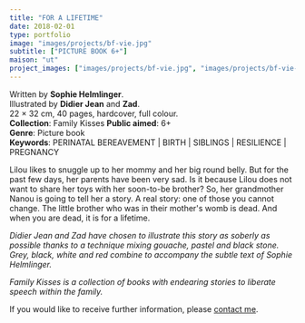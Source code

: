 ```yaml
---
title: "FOR A LIFETIME"
date: 2018-02-01
type: portfolio
image: "images/projects/bf-vie.jpg"
subtitle: ["PICTURE BOOK 6+"]
maison: "ut"
project_images: ["images/projects/bf-vie.jpg", "images/projects/bf-vie-dp.jpg", "images/projects/bf-vie-dp2.jpg", "images/projects/bf-vie-dp3.jpg"]
---
```


Written by **Sophie Helmlinger**.   
Illustrated by **Didier Jean** and **Zad**.   
22 × 32 cm, 40 pages, hardcover, full colour.  
**Collection**: Family Kisses 
**Public aimed**: 6+   
**Genre**: Picture book      
**Keywords**: PERINATAL BEREAVEMENT | BIRTH | SIBLINGS | RESILIENCE | PREGNANCY          


Lilou likes to snuggle up to her mommy and her big round belly. 
But for the past few days, her parents have been very sad. 
Is it because Lilou does not want to share her toys with her soon-to-be brother?
So, her grandmother Nanou is going to tell her a story. A real story: one of those you cannot change. 
The little brother who was in their mother's womb is dead. 
And when you are dead, it is for a lifetime.   

*Didier Jean and Zad have chosen to illustrate this story as soberly as possible thanks to a technique mixing gouache,* 
*pastel and black stone. Grey, black, white and red combine to accompany the subtle text of Sophie Helmlinger.*       




*Family Kisses is a collection of books with endearing stories to liberate speech within the family.*




If you would like to receive further information, please [contact me](mailto:melanie.guillaumin.edition@gmail.com).



